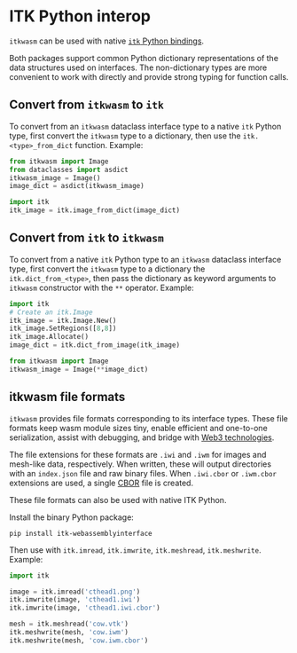 # ITK Python interop

`itkwasm` can be used with native [`itk` Python bindings](https://docs.itk.org/en/latest/learn/python_quick_start.html).

Both packages support common Python dictionary representations of the data structures used on interfaces. The non-dictionary types are more convenient to work with directly and provide strong typing for function calls.

## Convert from `itkwasm` to `itk`

To convert from an `itkwasm` dataclass interface type to a native `itk` Python type, first convert the `itkwasm` type to a dictionary, then use the `itk.<type>_from_dict` function. Example:

```python
from itkwasm import Image
from dataclasses import asdict
itkwasm_image = Image()
image_dict = asdict(itkwasm_image)

import itk
itk_image = itk.image_from_dict(image_dict)
```

## Convert from `itk` to `itkwasm`

To convert from a native `itk` Python type to an `itkwasm` dataclass interface type, first convert the `itkwasm` type to a dictionary the `itk.dict_from_<type>`, then pass the dictionary as keyword arguments to `itkwasm` constructor with the `**` operator. Example:


```python
import itk
# Create an itk.Image
itk_image = itk.Image.New()
itk_image.SetRegions([8,8])
itk_image.Allocate()
image_dict = itk.dict_from_image(itk_image)

from itkwasm import Image
itkwasm_image = Image(**image_dict)
```

## itkwasm file formats

`itkwasm` provides file formats corresponding to its interface types. These file formats keep wasm module sizes tiny, enable efficient and one-to-one serialization, assist with debugging, and bridge with [Web3 technologies](https://en.wikipedia.org/wiki/Web3).

The file extensions for these formats are `.iwi` and `.iwm` for images and mesh-like data, respectively. When written, these will output directories with an `index.json` file and raw binary files. When `.iwi.cbor` or `.iwm.cbor` extensions are used, a single [CBOR](https://en.wikipedia.org/wiki/CBOR) file is created.

These file formats can also be used with native ITK Python.

Install the binary Python package:

```shell
pip install itk-webassemblyinterface
```

Then use with `itk.imread`, `itk.imwrite`, `itk.meshread`, `itk.meshwrite`. Example:

```python
import itk

image = itk.imread('cthead1.png')
itk.imwrite(image, 'cthead1.iwi')
itk.imwrite(image, 'cthead1.iwi.cbor')

mesh = itk.meshread('cow.vtk')
itk.meshwrite(mesh, 'cow.iwm')
itk.meshwrite(mesh, 'cow.iwm.cbor')
```
